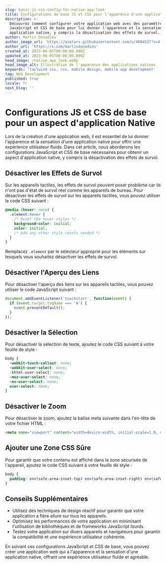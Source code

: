 ```yaml
---
slug: basic-js-css-config-for-native-app-look
title: Configurations de base JS et CSS pour l'apparence d'une application native
description: >-
  Découvrez comment configurer votre application web avec des paramètres
  JavaScript et CSS de base pour lui donner l'apparence et la sensation d'une
  application native, y compris la désactivation des effets de survol.
author: Martin Donadieu
author_image_url: 'https://avatars.githubusercontent.com/u/4084527?v=4'
author_url: 'https://x.com/martindonadieu'
created_at: 2023-06-05T00:00:00.000Z
updated_at: 2023-06-05T00:00:00.000Z
head_image: /native_app_look.webp
head_image_alt: Illustration de l'apparence des applications natives
keywords: 'tailwind css, css, mobile design, mobile app development'
tag: Web Development
published: true
locale: fr
next_blog: ''
---
```

# Configurations JS et CSS de base pour un aspect d'application Native

Lors de la création d'une application web, il est essentiel de lui donner l'apparence et la sensation d'une application native pour offrir une expérience utilisateur fluide. Dans cet article, nous aborderons les configurations JavaScript et CSS de base nécessaires pour obtenir un aspect d'application native, y compris la désactivation des effets de survol.

## Désactiver les Effets de Survol

Sur les appareils tactiles, les effets de survol peuvent poser problème car ils n'ont pas d'état de survol réel comme les appareils de bureau. Pour désactiver les effets de survol sur les appareils tactiles, vous pouvez utiliser le code CSS suivant :

```css
@media (hover: none) {
  .element:hover {
    /* Reset the hover styles */
    background-color: initial;
    color: initial;
    /* Add any other style resets needed */
  }
}
```

Remplacez `.element` par le sélecteur approprié pour les éléments sur lesquels vous souhaitez désactiver les effets de survol.

## Désactiver l'Aperçu des Liens

Pour désactiver l'aperçu des liens sur les appareils tactiles, vous pouvez utiliser le code JavaScript suivant :

```javascript
document.addEventListener('touchstart', function(event) {
  if (event.target.tagName === 'A') {
    event.preventDefault();
  }
});
```

## Désactiver la Sélection

Pour désactiver la sélection de texte, ajoutez le code CSS suivant à votre feuille de style :

```css
body {
  -webkit-touch-callout: none;
  -webkit-user-select: none;
  -khtml-user-select: none;
  -moz-user-select: none;
  -ms-user-select: none;
  user-select: none;
}
```

## Désactiver le Zoom

Pour désactiver le zoom, ajoutez la balise meta suivante dans l'en-tête de votre fichier HTML :

```html
<meta name="viewport" content="width=device-width, initial-scale=1.0, maximum-scale=1.0, user-scalable=no">
```

## Ajouter une Zone CSS Sûre

Pour garantir que votre contenu est affiché dans la zone sécurisée de l'appareil, ajoutez le code CSS suivant à votre feuille de style :

```css
body {
  padding: env(safe-area-inset-top) env(safe-area-inset-right) env(safe-area-inset-bottom) env(safe-area-inset-left);
}
```

## Conseils Supplémentaires

- Utilisez des techniques de design réactif pour garantir que votre application a fière allure sur tous les appareils.
- Optimisez les performances de votre application en minimisant l'utilisation de bibliothèques et de frameworks JavaScript lourds.
- Testez votre application sur divers appareils et navigateurs pour garantir la compatibilité et une expérience utilisateur cohérente.

En suivant ces configurations JavaScript et CSS de base, vous pouvez créer une application web qui a l'apparence et la sensation d'une application native, offrant une expérience utilisateur fluide et agréable.
